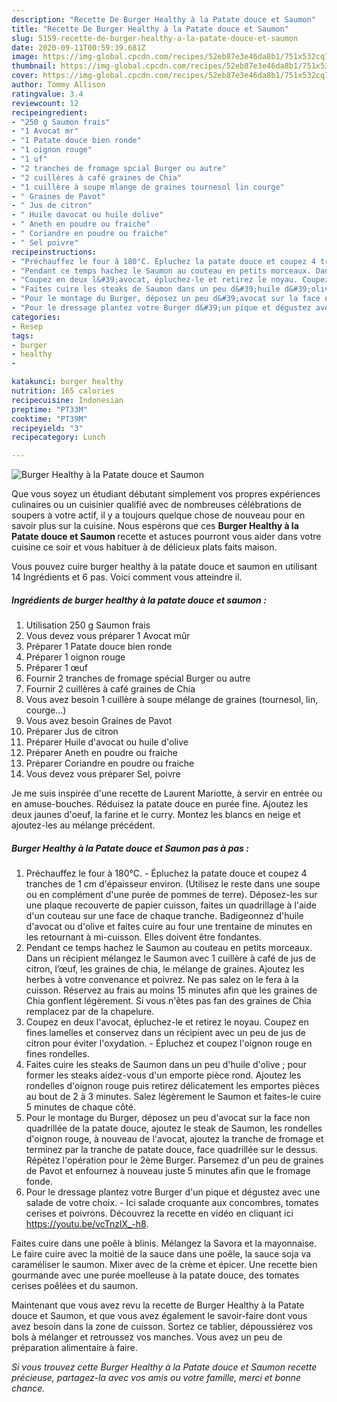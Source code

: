 ```yaml
---
description: "Recette De Burger Healthy à la Patate douce et Saumon"
title: "Recette De Burger Healthy à la Patate douce et Saumon"
slug: 5159-recette-de-burger-healthy-a-la-patate-douce-et-saumon
date: 2020-09-11T00:59:39.681Z
image: https://img-global.cpcdn.com/recipes/52eb87e3e46da8b1/751x532cq70/burger-healthy-a-la-patate-douce-et-saumon-photo-principale-de-la-recette.jpg
thumbnail: https://img-global.cpcdn.com/recipes/52eb87e3e46da8b1/751x532cq70/burger-healthy-a-la-patate-douce-et-saumon-photo-principale-de-la-recette.jpg
cover: https://img-global.cpcdn.com/recipes/52eb87e3e46da8b1/751x532cq70/burger-healthy-a-la-patate-douce-et-saumon-photo-principale-de-la-recette.jpg
author: Tommy Allison
ratingvalue: 3.4
reviewcount: 12
recipeingredient:
- "250 g Saumon frais"
- "1 Avocat mr"
- "1 Patate douce bien ronde"
- "1 oignon rouge"
- "1 uf"
- "2 tranches de fromage spcial Burger ou autre"
- "2 cuillères à café graines de Chia"
- "1 cuillère à soupe mlange de graines tournesol lin courge"
- " Graines de Pavot"
- " Jus de citron"
- " Huile davocat ou huile dolive"
- " Aneth en poudre ou fraiche"
- " Coriandre en poudre ou fraiche"
- " Sel poivre"
recipeinstructions:
- "Préchauffez le four à 180°C. Épluchez la patate douce et coupez 4 tranches de 1 cm d&#39;épaisseur environ. (Utilisez le reste dans une soupe ou en complément d&#39;une purée de pommes de terre). Déposez-les sur une plaque recouverte de papier cuisson, faites un quadrillage à l&#39;aide d&#39;un couteau sur une face de chaque tranche. Badigeonnez d&#39;huile d&#39;avocat ou d&#39;olive et faites cuire au four une trentaine de minutes en les retournant à mi-cuisson. Elles doivent être fondantes."
- "Pendant ce temps hachez le Saumon au couteau en petits morceaux. Dans un récipient mélangez le Saumon avec 1 cuillère à café de jus de citron, l’œuf, les graines de chia, le mélange de graines. Ajoutez les herbes à votre convenance et poivrez. Ne pas salez on le fera à la cuisson. Réservez au frais au moins 15 minutes afin que les graines de Chia gonflent légèrement. Si vous n&#39;êtes pas fan des graines de Chia remplacez par de la chapelure."
- "Coupez en deux l&#39;avocat, épluchez-le et retirez le noyau. Coupez en fines lamelles et conservez dans un récipient avec un peu de jus de citron pour éviter l&#39;oxydation. Épluchez et coupez l&#39;oignon rouge en fines rondelles."
- "Faites cuire les steaks de Saumon dans un peu d&#39;huile d&#39;olive ; pour former les steaks aidez-vous d&#39;un emporte pièce rond. Ajoutez les rondelles d&#39;oignon rouge puis retirez délicatement les emportes pièces au bout de 2 à 3 minutes. Salez légèrement le Saumon et faites-le cuire 5 minutes de chaque côté."
- "Pour le montage du Burger, déposez un peu d&#39;avocat sur la face non quadrillée de la patate douce, ajoutez le steak de Saumon, les rondelles d&#39;oignon rouge, à nouveau de l&#39;avocat, ajoutez la tranche de fromage et terminez par la tranche de patate douce, face quadrillée sur le dessus. Répétez l&#39;opération pour le 2ème Burger. Parsemez d&#39;un peu de graines de Pavot et enfournez à nouveau juste 5 minutes afin que le fromage fonde."
- "Pour le dressage plantez votre Burger d&#39;un pique et dégustez avec une salade de votre choix. Ici salade croquante aux concombres, tomates cerises et poivrons. Découvrez la recette en vidéo en cliquant ici https://youtu.be/vcTnzlX_-h8."
categories:
- Resep
tags:
- burger
- healthy
- 

katakunci: burger healthy  
nutrition: 165 calories
recipecuisine: Indonesian
preptime: "PT33M"
cooktime: "PT39M"
recipeyield: "3"
recipecategory: Lunch

---
```



![Burger Healthy à la Patate douce et Saumon](https://img-global.cpcdn.com/recipes/52eb87e3e46da8b1/751x532cq70/burger-healthy-a-la-patate-douce-et-saumon-photo-principale-de-la-recette.jpg)

Que vous soyez un étudiant débutant simplement vos propres expériences culinaires ou un cuisinier qualifié avec de nombreuses célébrations de soupers à votre actif, il y a toujours quelque chose de nouveau pour en savoir plus sur la cuisine. Nous espérons que ces <strong> Burger Healthy à la Patate douce et Saumon </strong> recette et astuces pourront vous aider dans votre cuisine ce soir et vous habituer à de délicieux plats faits maison.

<!--inarticleads1-->

Vous pouvez cuire burger healthy à la patate douce et saumon en utilisant 14 Ingrédients et 6 pas. Voici comment vous atteindre il.

##### Ingrédients de burger healthy à la patate douce et saumon :

1. Utilisation 250 g Saumon frais
1. Vous devez vous préparer 1 Avocat mûr
1. Préparer 1 Patate douce bien ronde
1. Préparer 1 oignon rouge
1. Préparer 1 œuf
1. Fournir 2 tranches de fromage spécial Burger ou autre
1. Fournir 2 cuillères à café graines de Chia
1. Vous avez besoin 1 cuillère à soupe mélange de graines (tournesol, lin, courge...)
1. Vous avez besoin  Graines de Pavot
1. Préparer  Jus de citron
1. Préparer  Huile d&#39;avocat ou huile d&#39;olive
1. Préparer  Aneth en poudre ou fraiche
1. Préparer  Coriandre en poudre ou fraiche
1. Vous devez vous préparer  Sel, poivre


Je me suis inspirée d&#39;une recette de Laurent Mariotte, à servir en entrée ou en amuse-bouches. Réduisez la patate douce en purée fine. Ajoutez les deux jaunes d&#39;oeuf, la farine et le curry. Montez les blancs en neige et ajoutez-les au mélange précédent. 

<!--inarticleads2-->

##### Burger Healthy à la Patate douce et Saumon pas à pas :

1. Préchauffez le four à 180°C. - Épluchez la patate douce et coupez 4 tranches de 1 cm d&#39;épaisseur environ. (Utilisez le reste dans une soupe ou en complément d&#39;une purée de pommes de terre). Déposez-les sur une plaque recouverte de papier cuisson, faites un quadrillage à l&#39;aide d&#39;un couteau sur une face de chaque tranche. Badigeonnez d&#39;huile d&#39;avocat ou d&#39;olive et faites cuire au four une trentaine de minutes en les retournant à mi-cuisson. Elles doivent être fondantes.
1. Pendant ce temps hachez le Saumon au couteau en petits morceaux. Dans un récipient mélangez le Saumon avec 1 cuillère à café de jus de citron, l’œuf, les graines de chia, le mélange de graines. Ajoutez les herbes à votre convenance et poivrez. Ne pas salez on le fera à la cuisson. Réservez au frais au moins 15 minutes afin que les graines de Chia gonflent légèrement. Si vous n&#39;êtes pas fan des graines de Chia remplacez par de la chapelure.
1. Coupez en deux l&#39;avocat, épluchez-le et retirez le noyau. Coupez en fines lamelles et conservez dans un récipient avec un peu de jus de citron pour éviter l&#39;oxydation. - Épluchez et coupez l&#39;oignon rouge en fines rondelles.
1. Faites cuire les steaks de Saumon dans un peu d&#39;huile d&#39;olive ; pour former les steaks aidez-vous d&#39;un emporte pièce rond. Ajoutez les rondelles d&#39;oignon rouge puis retirez délicatement les emportes pièces au bout de 2 à 3 minutes. Salez légèrement le Saumon et faites-le cuire 5 minutes de chaque côté.
1. Pour le montage du Burger, déposez un peu d&#39;avocat sur la face non quadrillée de la patate douce, ajoutez le steak de Saumon, les rondelles d&#39;oignon rouge, à nouveau de l&#39;avocat, ajoutez la tranche de fromage et terminez par la tranche de patate douce, face quadrillée sur le dessus. Répétez l&#39;opération pour le 2ème Burger. Parsemez d&#39;un peu de graines de Pavot et enfournez à nouveau juste 5 minutes afin que le fromage fonde.
1. Pour le dressage plantez votre Burger d&#39;un pique et dégustez avec une salade de votre choix. - Ici salade croquante aux concombres, tomates cerises et poivrons. Découvrez la recette en vidéo en cliquant ici https://youtu.be/vcTnzlX_-h8.


Faites cuire dans une poêle à blinis. Mélangez la Savora et la mayonnaise. Le faire cuire avec la moitié de la sauce dans une poêle, la sauce soja va caraméliser le saumon. Mixer avec de la crème et épicer. Une recette bien gourmande avec une purée moelleuse à la patate douce, des tomates cerises poêlées et du saumon. 

<!--inarticleads1-->

<p>
Maintenant que vous avez revu la recette de Burger Healthy à la Patate douce et Saumon, et que vous avez également le savoir-faire dont vous avez besoin dans la zone de cuisson. Sortez ce tablier, dépoussiérez vos bols à mélanger et retroussez vos manches. Vous avez un peu de préparation alimentaire à faire.
</p>

<p>
<i>Si vous trouvez cette Burger Healthy à la Patate douce et Saumon recette précieuse, partagez-la avec vos amis ou votre famille, merci et bonne chance.</i>
</p>
